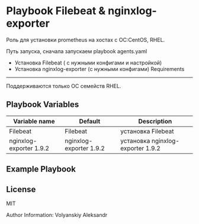 Playbook Filebeat & nginxlog-exporter
=========

Роль для установки prometheus на хостах с ОС:CentOS, RHEL.

Путь запуска, сначала запускаем playbook agents.yaml

* Установка Filebeat ( с нужными конфигами и настройкой)
* Установка nginxlog-exporter (с нужными конфигами)
Requirements
------------

Поддерживаются только ОС семейств RHEL.

Playbook Variables
--------------

| Variable name | Default | Description |
|-----------------------|----------|-------------------------|
| Filebeat | Filebeat | установка Filebeat |
| nginxlog-exporter 1.9.2 | nginxlog-exporter 1.9.2 | установка nginxlog-exporter 1.9.2 |



Example Playbook
----------------


License
-------

MIT

Author Information: Volyanskiy Aleksandr

